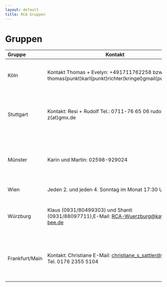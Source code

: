```yaml
---
layout: default
title: RCA Gruppen
---
```

# Gruppen

| Gruppe | Kontakt | Termin |
|:------ | ------- | ---------------------------: |
| Köln | Kontakt Thomas + Evelyn: +491711762258 bzw. thomas(punkt)karl(punkt)richter(kringel)gmail(punkt)com |jeden 1. Samstag im Monat 18:00 bis 20:00 Uhr in der KISS-Köln, Marsilstein 4-6, Nähe Neumarkt |
| Stuttgart | Kontakt: Resi + Rudolf Tel.: 0711-76 65 06 rudolf-z(at)gmx.de | 3. Sonntag im Monat 19:00 - 21:00 Uhr Treffpunkt:RCA Stuttgart AWO-Begegnungsstätte Raum 3 70188 Stuttgart |
| Münster | Karin und Martin: 02598-929024 | Jeden 2. Samstag im Monat 16:00 bis 18:00 Uhr in der                                         Selbsthilfe-Kontaktstelle des Paritätischen Zentrums, Dahlweg 112, 48153 Münster |
| Wien | Jeden 2. und jeden 4. Sonntag im Monat 17:30 Uhr | 1230 Wien, Ziedlergasse 14 |
| Würzburg | Klaus (0931/80499303) und Shanti (0931/88097711),E-Mail: RCA-Wuerzburg@kay-bee.de | 3. Samstag im Monat 17:00 bis 19:00 Uhr im Selbsthilfehaus Würzburg, Scanzonistr. 4, 97080 Würzburg |
| Frankfurt/Main | Kontakt: Christiane E-Mail: christiane_s_sattler@web.de , Tel. 0176 2355 5104 | Im Oktober ist der Termin am 31.10. von 10:30 bis 12:00 Uhr.Ort:  Selbsthilfekontaktstelle in der Jahnstraße 49 in Frankfurt/Main |
